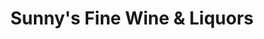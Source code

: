 ---
title: "Sunny's Fine Wine & Liquors"
url: /eldersburg/sunnys-fine-wine-and-liquors/
shop: alcohol
---